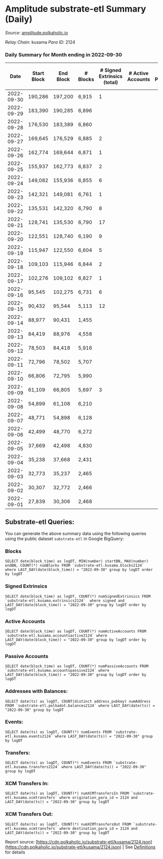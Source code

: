 # Amplitude substrate-etl Summary (Daily)

_Source_: [amplitude.polkaholic.io](https://amplitude.polkaholic.io)

*Relay Chain*: kusama
*Para ID*: 2124



### Daily Summary for Month ending in 2022-09-30


| Date | Start Block | End Block | # Blocks | # Signed Extrinsics (total) | # Active Accounts | # Passive | # New | # Addresses with Balances | # Events | # Transfers | # XCM Transfers In | # XCM Transfers Out | Issues | 
| ---- | ----------- | --------- | -------- | --------------------------- | ----------------- | --------- | ----- | ------------------------- | -------- | ----------- | ------------------ | ------------------- | ------ |
| 2022-09-30 | 190,286 | 197,200 | 6,915 | 1 |  |  |  | 673 | 13,871 | 31  |   |   |  |
| 2022-09-29 | 183,390 | 190,285 | 6,896 |  |  |  |  |  | 13,798 |   |   |   |  |
| 2022-09-28 | 176,530 | 183,389 | 6,860 |  |  |  |  |  | 13,725 |   |   |   |  |
| 2022-09-27 | 169,645 | 176,529 | 6,885 | 2 |  |  |  |  | 13,825 | 37  |   |   |  |
| 2022-09-26 | 162,774 | 169,644 | 6,871 | 1 |  |  |  |  | 13,789 | 31  |   |   |  |
| 2022-09-25 | 155,937 | 162,773 | 6,837 | 2 |  |  |  |  | 13,752 | 62  |   |   |  |
| 2022-09-24 | 149,082 | 155,936 | 6,855 | 6 |  |  |  |  | 13,925 | 186  |   |   |  |
| 2022-09-23 | 142,321 | 149,081 | 6,761 | 1 |  |  |  |  | 13,563 | 31  |   |   |  |
| 2022-09-22 | 135,531 | 142,320 | 6,790 | 8 |  |  |  |  | 13,829 | 211  |   |   |  |
| 2022-09-21 | 128,741 | 135,530 | 6,790 | 17 |  |  |  |  | 14,096 | 440  |   |   |  |
| 2022-09-20 | 122,551 | 128,740 | 6,190 | 9 |  |  |  |  | 12,554 | 125  |   |   |  |
| 2022-09-19 | 115,947 | 122,550 | 6,604 | 5 |  |  |  |  | 13,395 | 114  |   |   |  |
| 2022-09-18 | 109,103 | 115,946 | 6,844 | 2 |  |  |  |  | 13,764 | 62  |   |   |  |
| 2022-09-17 | 102,276 | 109,102 | 6,827 | 1 |  |  |  |  | 13,694 | 31  |   |   |  |
| 2022-09-16 | 95,545 | 102,275 | 6,731 | 6 |  |  |  |  | 13,681 | 189  |   |   |  |
| 2022-09-15 | 90,432 | 95,544 | 5,113 | 12 |  |  |  |  | 15,190 | 1,658  |   |   |  |
| 2022-09-14 | 88,977 | 90,431 | 1,455 |  |  |  |  |  | 2,911 |   |   |   |  |
| 2022-09-13 | 84,419 | 88,976 | 4,558 |  |  |  |  |  | 9,120 |   |   |   |  |
| 2022-09-12 | 78,503 | 84,418 | 5,916 |  |  |  |  |  | 11,837 |   |   |   |  |
| 2022-09-11 | 72,796 | 78,502 | 5,707 |  |  |  |  |  | 11,419 |   |   |   |  |
| 2022-09-10 | 66,806 | 72,795 | 5,990 |  |  |  |  |  | 11,985 |   |   |   |  |
| 2022-09-09 | 61,109 | 66,805 | 5,697 | 3 |  |  |  |  | 11,465 | 40  |   |   |  |
| 2022-09-08 | 54,899 | 61,108 | 6,210 |  |  |  |  |  | 12,425 |   |   |   |  |
| 2022-09-07 | 48,771 | 54,898 | 6,128 |  |  |  |  |  | 12,261 |   |   |   |  |
| 2022-09-06 | 42,499 | 48,770 | 6,272 |  |  |  |  |  | 12,549 |   |   |   |  |
| 2022-09-05 | 37,669 | 42,498 | 4,830 |  |  |  |  |  | 9,664 |   |   |   |  |
| 2022-09-04 | 35,238 | 37,668 | 2,431 |  |  |  |  |  | 4,864 |   |   |   |  |
| 2022-09-03 | 32,773 | 35,237 | 2,465 |  |  |  |  |  | 4,932 |   |   |   |  |
| 2022-09-02 | 30,307 | 32,772 | 2,466 |  |  |  |  |  | 4,934 |   |   |   |  |
| 2022-09-01 | 27,839 | 30,306 | 2,468 |  |  |  |  |  | 4,938 |   |   |   |  |

## Substrate-etl Queries:
You can generate the above summary data using the following queries using the public dataset `substrate-etl` in Google BigQuery:


### Blocks
```
SELECT date(block_time) as logDT, MIN(number) startBN, MAX(number) endBN, COUNT(*) numBlocks FROM `substrate-etl.kusama.blocks2124`  where LAST_DAY(date(block_time)) = "2022-09-30" group by logDT order by logDT
```


### Signed Extrinsics
```
SELECT date(block_time) as logDT, COUNT(*) numSignedExtrinsics FROM `substrate-etl.kusama.extrinsics2124`  where signed and LAST_DAY(date(block_time)) = "2022-09-30" group by logDT order by logDT
```


### Active Accounts
```
SELECT date(block_time) as logDT, COUNT(*) numActiveAccounts FROM `substrate-etl.kusama.accountsactive2124` where LAST_DAY(date(block_time)) = "2022-09-30" group by logDT order by logDT
```


### Passive Accounts
```
SELECT date(block_time) as logDT, COUNT(*) numPassiveAccounts FROM `substrate-etl.kusama.accountspassive2124` where LAST_DAY(date(block_time)) = "2022-09-30" group by logDT order by logDT
```


### Addresses with Balances:
```
SELECT date(ts) as logDT, COUNT(distinct address_pubkey) numAddress FROM `substrate-etl.polkadot.balances2124` where LAST_DAY(date(ts)) = "2022-09-30" group by logDT
```


### Events:
```
SELECT date(ts) as logDT, COUNT(*) numEvents FROM `substrate-etl.kusama.events2124` where LAST_DAY(date(ts)) = "2022-09-30" group by logDT
```


### Transfers:
```
SELECT date(ts) as logDT, COUNT(*) numEvents FROM `substrate-etl.kusama.transfers2124` where LAST_DAY(date(ts)) = "2022-09-30" group by logDT
```


### XCM Transfers In:
```
SELECT date(ts) as logDT, COUNT(*) numXCMTransfersIn FROM `substrate-etl.kusama.xcmtransfers` where origination_para_id = 2124 and LAST_DAY(date(ts)) = "2022-09-30" group by logDT
```


### XCM Transfers Out:
```
SELECT date(ts) as logDT, COUNT(*) numXCMTransfersOut FROM `substrate-etl.kusama.xcmtransfers` where destination_para_id = 2124 and LAST_DAY(date(ts)) = "2022-09-30" group by logDT
```



Report source: [https://cdn.polkaholic.io/substrate-etl/kusama/2124.json](https://cdn.polkaholic.io/substrate-etl/kusama/2124.json) | See [Definitions](/DEFINITIONS.md) for details
